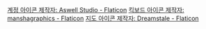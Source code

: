 












<a href="https://www.flaticon.com/kr/free-icons/" title="계정 아이콘">계정 아이콘  제작자: Aswell Studio - Flaticon</a>
<a href="https://www.flaticon.com/kr/free-icons/" title="킥보드 아이콘">킥보드 아이콘  제작자: manshagraphics - Flaticon</a>
<a href="https://www.flaticon.com/kr/free-icons/" title="지도 아이콘">지도 아이콘  제작자: Dreamstale - Flaticon</a>
